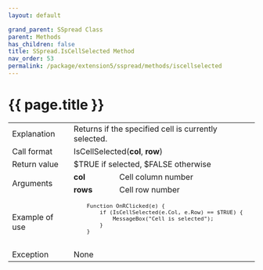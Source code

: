 ```yaml
---
layout: default

grand_parent: SSpread Class
parent: Methods
has_children: false
title: SSpread.IsCellSelected Method
nav_order: 53
permalink: /package/extension5/sspread/methods/iscellselected
---
```

# {{ page.title }}

<table>
  <tr>
    <td>Explanation</td>
    <td colspan="2">Returns if the specified cell is currently selected.</td>
  </tr>
  <tr>
    <td>Call format</td>
    <td colspan="2">IsCellSelected(<b>col</b>, <b>row</b>)</td>
  </tr>
  <tr>
    <td>Return value</td>
    <td colspan="2">$TRUE if selected, $FALSE otherwise</td>
  </tr>  
  <tr>
    <td rowspan="2">Arguments</td>
    <td><b>col</b></td>
    <td>Cell column number</td>
  </tr>
  <tr>
    <td><b>rows</b></td>
    <td>Cell row number</td>
  </tr>
  <tr>
    <td>Example of use</td>
    <td colspan="2"><code><pre>
    Function OnRClicked(e) {
        if (IsCellSelected(e.Col, e.Row) == $TRUE) {
            MessageBox("Cell is selected");
        }
    }
    </pre></code></td>
  </tr>
  <tr>
    <td>Exception</td>
    <td colspan="2">None</td>
  </tr>
</table>
